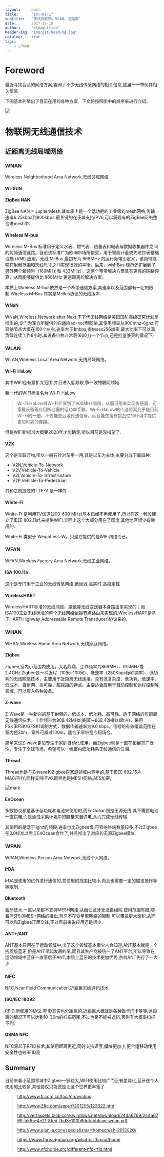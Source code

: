 ```yaml
---
layout:     post
title:      "IoT-WIFI"
subtitle:   "无线物联网，WLAN，近距离"
date:       2017-12-18
author:     "elmagnifico"
header-img: "img/git-head-bg.jpg"
catalog:    true
tags:
    - LPWAN
---
```


# Foreword

最近寻找合适的网络方案,查询了不少无线传感网络的相关信息,这里一一举例其相关信息

下图基本列举出了目前在用的各种方案，下文将按照图中的顺序来进行介绍。

![](http://5b0988e595225.cdn.sohucs.com/images/20171127/de40efdafae04655a1bef0062b2950ce.png)

# 物联网无线通信技术

## 近距离无线局域网络

### WNAN

Wireless Neighborhood Area Network,无线邻域网络

#### Wi-SUN

#### ZigBee NAN

ZigBee NAN = JupiterMesh,其本质上是一个低功耗的工业级的mesh网络,传输速率6.25kbps到800kbps,最关键的在于其支持IPV6,可以将现有的ZigBee网络整合进mesh中.

#### Wireless M-bus

Wireless M-Bus 标准用于定义水表、燃气表、热量表和电表与数据收集器件之间的射频通信链路。目前该标准广为欧洲市场所接受，用于智能计量或先进抄表基础设施 (AMI) 应用。无线 M-Bus 最初专为 868MHz 的运行频带而定义，该频带能够在射频范围和天线尺寸之间实现很好的平衡。后来，wM-Bus 规范还扩展到了另外两个新频带（169MHz 和 433MHz），这两个窄带解决方案具有更高的链路预算，从而能够提供比 868MHz 更远距离的解决方案。

本质上Wireless M-bus依然是一个窄带通信方案,其速率以及范围都有一定的限制,Wireless M-Bus 其实是M-Bus协议的无线版本.

#### WNaN

WNaN,Wireless Network after Next,下下代无线网络是美国国防高级研究计划局推出的,专门为军方所提供的自适应ad-hoc型网络,其使用频率从900mhz-6ghz,可容纳节点大概在100个左右,速率大于1mbps,提供aes256加密,最大功率下可以满负载连续工作8小时.其设备价格非常高(600刀一个节点,还是批量够买的情况下)

### WLAN

WLAN,Wireless Local Area Network,无线局域网络。

#### Wi-Fi HaLow

其中WIFI也有意扩大范围,并且进入低频段,争一波物联网领域.

新一代的WIFI标准名为 Wi-Fi HaLow

> Wi-Fi HaLow将Wi-Fi扩展到了900MHz频段，从而可用来实现传感器、可穿戴设备等应用所必需的低功率互联。Wi-Fi HaLow的传送距离几乎是目前Wi-Fi的一倍，不仅能更远地传送信号，而且能在富有挑战性的环境中提供更加可靠的连接。

但是WIFI新标准大概要2020年才能确定,所以目前是没指望了.

#### V2X

这个是车联万物,所以一般只针对车用一用,其是以车为主体,主要分成下面四种:

- V2N,Vehicle-To-Network
- V2V,Vehicle-To-Vehicle
- V2I,Vehicle-To-Infrastructure
- V2P,Vehicle-To-Pedestrian

其和之前提过的 LTE-V 是一样的

#### White-Fi

White-Fi 是利用TV信道(200-600 MHz)基本已经不再使用了,所以在这一频段建立了IEEE 802.11af,来提供WIFI,实际上这个大部分用在了印度,其他地区很少有使用的.

White-Fi 类似于 Weightless-W，只是它提供的是WIFI网络而已。

### WFAN

WFAN,Wireless Factory Area Network,无线工业网络。

#### ISA 100.11a

这个是专门用于工业的无线传感网络,低延迟,高实时,高稳定性

#### WirelessHART

WirelessHART标准的无线网络，是依靠无线变送器本身路由来实现的；而ISA100工业无线标准的整个无线网络依靠节点路由来实现的,WirelessHART是基于HART(Highway Addressable Remote Transducer)协议来的.

### WHAN

WHAN,Wireless Home Area Network,无线家庭网络。

#### Zigbee

Zigbee,室内小范围内使用，大名鼎鼎，工作频率为868MHz、915MHz或2.4GHz.Zigbee是一种近程（10米~100米）、低速率（250Kbps标称速率）、低功耗的无线网络技术，主要用于近距离无线连接。具有低复杂度、低功耗、低速率、低成本、自组网、高可靠、超视距的特点。主要适合应用于自动控制和远程控制等领域，可以嵌入各种设备。

#### Z-wave

Z-Wave是一种新兴的基于射频的、低成本、低功耗、高可靠、适于网络的短距离无线通信技术。工作频带为908.42MHz(美国)~868.42MHz(欧洲)，采用FSK(BFSK/GFSK)调制方式，数据传输速率为9.6 kbps，信号的有效覆盖范围在室内是30m，室外可超过100m，适合于窄带宽应用场合。

简单来说Z-wave更加专注于家庭自动化使用，而Zigbee则是一直在拓展其广泛性，专注于全球市场，希望可以一统室内低功耗系无线通信的江湖.

#### Thread

Thread也是与Z-wave和Zigbee在家庭领域内竞争的,基于IEEE 802.15.4 MAC/PHY,同样支持IPV6,同样也是MESH网络,AES加密,

![mark](http://p09tzvz74.bkt.clouddn.com/blog/171218/akEB1E223h.png?imageslim)

#### EnOcean

多数协议都是基于低功耗和电池来使用的,而EnOcean则是无源无线,其不需要电池一直供电,而是通过采集环境中的能量来自供电,从而完成无线传输.

其使用的是低于1ghz的频段,速率也比Zigbee慢,可容纳终端数量较多,不过Zigbee在3.0标准以后与EnOcean合作了,并且推出了对应的无源Zigbee模块.

### WPAN

WPAN,Wireless Person Area Network,无线个人网络。

#### IrDA

IrDA是使用的红外进行通信的,其使用的范围比较小,而且也需要一定的瞄准操作等等限制.

#### Bluetooth

蓝牙技术,一直以来都不支持MESH网络,从而让蓝牙无法自组网,使用范围有限,随着蓝牙5.0MESH网络的推出,蓝牙不在受星型网络的限制,可以覆盖更大面积,从而可以和Zigbee正面交锋,不过目前来说应用还是很少.

#### ANT+/ANT

ANT基本只用在了运动领域中,出了这个领域基本很少人会知道,ANT基本就是一个劣质版蓝牙,但是ANT早起发展的早,而且其生产商被统一了ANT平台,所以导致在运动领域中蓝牙一直落后于ANT,本质上蓝牙的技术更加优秀,奈何ANT先行了一大步.

### NFC

NFC,Near Field Communication,近距离无线通讯技术

#### ISO/IEC 18092

RFID,所使用的协议,RFID其实也分距离的,近距离大概就是各种饭卡门卡等等,远距离的情况下可以达到10-30m的扫描范围,不过也是不能被遮挡,否则有大概率扫描不到.

#### GSMA NFC

NFC源起于RFID技术,其使用距离更近,同时支持读写,模块更加小,更合适移动使用,安全性也较RFID高

## Summary

目前来看小范围领域中Zigbee一家独大,WIFI使用比较广而且有差异化,蓝牙在个人使用的比较多,其他协议只能说是让这个世界更丰富了.

> http://www.ti.com.cn/tool/cn/wmbus
>
> http://www.21ic.com/app/rf/201205/123622.htm
>
> http://vertassets.blob.core.windows.net/download/244a6769/244a6769-b565-4e2f-8fed-fbd8e100b9dd/cobham-wnan.pdf
>
> http://www.qianjia.com/special/smarthomecn/sh-2013020/
>
> https://www.threadgroup.org/what-is-thread/home
>
> http://www.nfchome.org/different-nfc-rfid.html
>
